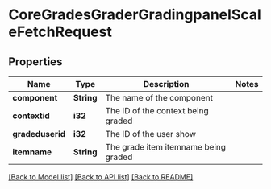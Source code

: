 # CoreGradesGraderGradingpanelScaleFetchRequest

## Properties

Name | Type | Description | Notes
------------ | ------------- | ------------- | -------------
**component** | **String** | The name of the component | 
**contextid** | **i32** | The ID of the context being graded | 
**gradeduserid** | **i32** | The ID of the user show | 
**itemname** | **String** | The grade item itemname being graded | 

[[Back to Model list]](../README.md#documentation-for-models) [[Back to API list]](../README.md#documentation-for-api-endpoints) [[Back to README]](../README.md)


